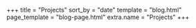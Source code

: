 +++
title = "Projects"
sort_by = "date"
template = "blog.html"
page_template = "blog-page.html"
extra.name = "Projects"
+++
